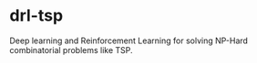 # drl-tsp
Deep learning and Reinforcement Learning for solving NP-Hard combinatorial problems like TSP.
